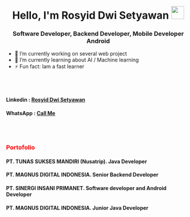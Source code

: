 <h1 align="center">Hello, I'm Rosyid Dwi Setyawan <img src="https://media.giphy.com/media/TEnXkcsHrP4YedChhA/giphy.gif" width="35"></h1>
<h3 align="center">Software Developer, Backend Developer, Mobile Developer Android</h3>


- 🔭 I’m currently working on several web project
- 🌱 I’m currently learning about AI / Machine learning
- ⚡ Fun fact: Iam a fast learner

<br><br>

<h4>Linkedin : <a href="https://www.linkedin.com/in/rosyid-dwi-setyawan-090683146/">Rosyid Dwi Setyawan</a></h4>
<h4>WhatsApp : <a href="https://wa.me/628889832339">Call Me</a></h4>

<br><br>

<h3 style="color:red!important;">Portofolio</h3>

<h4>PT. TUNAS SUKSES MANDIRI (Nusatrip). Java Developer</h4>
<h4>PT. MAGNUS DIGITAL INDONESIA. Senior Backend Developer</h4>
<h4>PT. SINERGI INSANI PRIMANET. Software developer and Android Developer</h4>
<h4>PT. MAGNUS DIGITAL INDONESIA. Junior Java Developer</h4>

<!--
**rosyiddwisetyawan/rosyiddwisetyawan** is a ✨ _special_ ✨ repository because its `README.md` (this file) appears on your GitHub profile.

Here are some ideas to get you started:

- 🔭 I’m currently working on ...
- 🌱 I’m currently learning ...
- 👯 I’m looking to collaborate on ...
- 🤔 I’m looking for help with ...
- 💬 Ask me about ...
- 📫 How to reach me: ...
- 😄 Pronouns: ...
- ⚡ Fun fact: ...
-->

